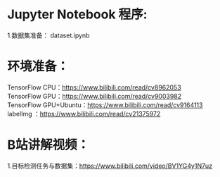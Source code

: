 # Jupyter Notebook 程序:  
1.数据集准备： dataset.ipynb

# 环境准备：  
TensorFlow CPU：https://www.bilibili.com/read/cv8962053  
TensorFlow GPU：https://www.bilibili.com/read/cv9003982  
TensorFlow GPU+Ubuntu：https://www.bilibili.com/read/cv9164113  
labelImg ：https://www.bilibili.com/read/cv21375972

# B站讲解视频：  
1.目标检测任务与数据集：https://www.bilibili.com/video/BV1YG4y1N7uz  

